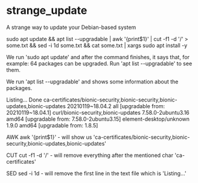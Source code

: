 # strange_update
A strange way to update your Debian-based system

sudo apt update && apt list --upgradable | awk '{print$1}' | cut -f1 -d '/' > some.txt && sed -i 1d some.txt && cat some.txt | xargs sudo apt install -y

We run 'sudo apt update' and after the command finishes, it says that, for example:  64 packages can be upgraded. Run 'apt list --upgradable' to see them.

We run 'apt list --upgradable' and shows some information about the packages.

Listing... Done
ca-certificates/bionic-security,bionic-security,bionic-updates,bionic-updates 20210119~18.04.2 all [upgradable from: 20210119~18.04.1]
curl/bionic-security,bionic-updates 7.58.0-2ubuntu3.16 amd64 [upgradable from: 7.58.0-2ubuntu3.15]
element-desktop/unknown 1.9.0 amd64 [upgradable from: 1.8.5]


AWK
awk '{print$1}' - will show us 'ca-certificates/bionic-security,bionic-security,bionic-updates,bionic-updates'

CUT
cut -f1 -d '/' - will remove everything after the mentioned char 'ca-certificates'

SED
sed -i 1d - will remove the first line in the text file which is 'Listing...'
